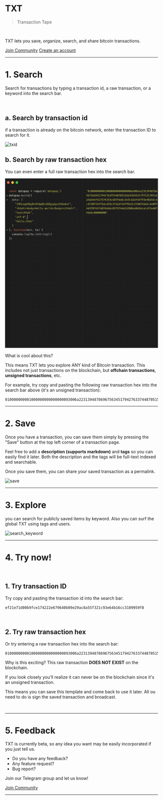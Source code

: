 # TXT

> Transaction Tape

<br>


TXT lets you save, organize, search, and share bitcoin transactions.

<a href="https://t.me/joinchat/RDiQsxxVwpFx-TDbD4tt8A" class='button'><i class='fab fa-telegram-plane'></i> Join Community</a>
<a href="/join" class='button'><i class="fas fa-key"></i> Create an account</a>

---

# 1. Search

Search for transactions by typing a transaction id, a raw transaction, or a keyword into the search bar.

<br>

## a. Search by transaction id

if a transaction is already on the bitcoin network, enter the transaction ID to search for it.

![txid](/txid_.gif)



## b. Search by raw transaction hex

You can even enter a full raw transaction hex into the search bar. 

![raw_tx](/rawtx_.gif)

What is cool about this?

This means TXT lets you explore ANY kind of Bitcoin transaction. This includes not just transactions on the blockchain, but **offchain transactions**, **unsigned transactions**, etc.

For example, try copy and pasting the following raw transaction hex into the search bar above (it's an unsigned transaction):

```
010000000001000000000000000093006a2231394878696756345179427633744870515663554551797131707a5a56646f4175744c553c68746d6c3e3c626f64793e3c68313e706f737420746f203c6120687265663d2768747470733a2f2f622e62697464622e6e6574776f726b273e423a2f2f3c2f613e3c2f68313e3c2f626f64793e3c2f68746d6c3e09746578742f68746d6c057574662d3806622e68746d6c00000000
```

---

# 2. Save

Once you have a transaction, you can save them simply by pressing the "Save" button at the top left corner of a transaction page.

Feel free to add a **description (supports markdown)** and **tags** so you can easily find it later. Both the description and the tags will be full-text indexed and searchable.

Once you save them, you can share your saved transaction as a permalink.

![save](/saving_.gif)

---

# 3. Explore

you can search for publicly saved items by keyword. Also you can surf the global TXT using tags and users.

![search_keyword](/search_.gif)

---

# 4. Try now!

<br>

## 1. Try transaction ID

Try copy and pasting the transaction id into the search bar:

```
ef21e71d00b9fce174222e679640b09e29ac8a55f321c93e64b16cc3109959f8
```

<br>

## 2. Try raw transaction hex

Or try entering a raw transaction hex into the search bar:

```
010000000001000000000000000093006a2231394878696756345179427633744870515663554551797131707a5a56646f4175744c553c68746d6c3e3c626f64793e3c68313e706f737420746f203c6120687265663d2768747470733a2f2f622e62697464622e6e6574776f726b273e423a2f2f3c2f613e3c2f68313e3c2f626f64793e3c2f68746d6c3e09746578742f68746d6c057574662d3806622e68746d6c00000000
```

Why is this exciting? This raw transaction **DOES NOT EXIST** on the blockchain.

If you look closely you'll realize it can never be on the blockchain since it's an unsigned transaction.

This means you can save this template and come back to use it later. All ou need to do is sign the saved transaction and broadcast.

<br>

---

# 5. Feedback

TXT is currently beta, so any idea you want may be easily incorporated if you just tell us.

- Do you have any feedback?
- Any feature request?
- Bug report?

Join our Telegram group and let us know!

<a href="https://t.me/joinchat/RDiQsxxVwpFx-TDbD4tt8A" class='button'><i class='fab fa-telegram-plane'></i> Join Community</a>

---
